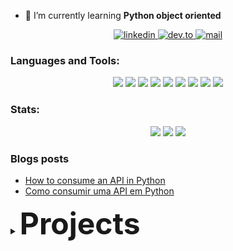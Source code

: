 

- 🌱 I’m currently learning **Python object oriented**


<p align="center">
  <a href="https://www.linkedin.com/in/matheusphilippe-" target="blank">
    <img alt="linkedin" src="https://img.shields.io/static/v1?label=&message=Linkedin&color=blue&logo=linkedin&style=for-the-badge" /> </a>
  
  <a href="https://dev.to/mph7">
    <img alt="dev.to" src="https://img.shields.io/static/v1?label=&message=DEV.TO&color=black&logo=dev.to&style=for-the-badge" /> </a>
  
  <a href="mailto:matheus.philippe2002@gmail.com">
    <img alt="mail" src="https://img.shields.io/badge/Gmail-D14836?style=for-the-badge&logo=gmail&logoColor=white" /> </a>
    
</p>



<h3 align="left">Languages and Tools:</h3>

<p align="center">
  <img src="https://img.shields.io/badge/Python-3776AB?style=for-the-badge&logo=python&logoColor=white" /> 
  <img src="https://img.shields.io/badge/HTML5-E34F26?style=for-the-badge&logo=html5&logoColor=white" />
  <img src="https://img.shields.io/badge/CSS3-1572B6?style=for-the-badge&logo=css3&logoColor=white" />
  <img src="https://img.shields.io/badge/MongoDB-4EA94B?style=for-the-badge&logo=mongodb&logoColor=white" />
  <img src="https://img.shields.io/badge/Git-F05032?style=for-the-badge&logo=git&logoColor=white" />
  <img src="https://img.shields.io/badge/Linux-FCC624?style=for-the-badge&logo=linux&logoColor=black" />
  <img src="https://img.shields.io/badge/NeoVim-%2357A143.svg?&style=for-the-badge&logo=neovim&logoColor=white" />
  <img src="https://img.shields.io/badge/Visual_Studio_Code-0078D4?style=for-the-badge&logo=visual%20studio%20code&logoColor=white" />
  <img src="https://img.shields.io/badge/Eclipse-2C2255?style=for-the-badge&logo=eclipse&logoColor=white" />
  
</p>

<h3 align="left"> Stats: </h3>

<p align="center">
  <img src="https://github-readme-stats.vercel.app/api/top-langs?username=mph7&show_icons=true&theme=tokyonight&hide_border=true&locale=en&langs_count=6" /> 
  <img src="https://github-readme-stat-virid.vercel.app/api/wakatime?username=mph7&show_icons=true&hide_border=true&theme=tokyonight" />
  <img src="https://github-readme-stats.vercel.app/api?username=mph7&show_icons=true&hide_border=true&theme=tokyonight&layout=compact" />

</p>








### Blogs posts
<!-- BLOG-POST-LIST:START -->
- [How to consume an API in Python](https://mph7.hashnode.dev/how-to-consume-an-api-in-python)
- [Como consumir uma API em Python](https://mph7.hashnode.dev/como-consumir-uma-api-em-python)
<!-- BLOG-POST-LIST:END -->




<details align="left">
    <summary><Font Size = "8"><strong>Projects</strong></Font></summary>
    <ul>
        <li><strong>PYTHON</strong>
            <ul>
            <li><a href="https://github.com/mph7/CEPChecker">CEP Checker</a>
            <li><a href="https://github.com/mph7/wordCounter">Word Counter</a>
            <li><a href="https://github.com/mph7/projeto_covid">Projeto Covid</a>
            <li><a href="https://github.com/mph7/tictactoe">Tic Tac Toe</a>
            <li><a href="https://github.com/mph7/jogoDosQuinze">Jogo dos Quinze</a>
            </ul></li></ul></details>
